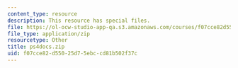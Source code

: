 ```yaml
---
content_type: resource
description: This resource has special files.
file: https://ol-ocw-studio-app-qa.s3.amazonaws.com/courses/f07cce82d55025d75ebccd81b502f37c_ps4docs.zip
file_type: application/zip
resourcetype: Other
title: ps4docs.zip
uid: f07cce82-d550-25d7-5ebc-cd81b502f37c
---
```

